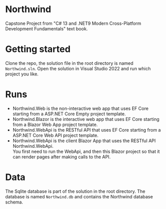 # Northwind

Capstone Project from "C# 13 and .NET9 Modern Cross-Platform Development Fundamentals" text book.  

# Getting started
Clone the repo, the solution file in the root directory is named `Northwind.sln`. Open the solution in Visual Studio 2022 and run which project you like.  

# Runs
- Northwind.Web is the non-interactive web app that uses EF Core starting from a ASP.NET Core Empty project template.  
- Northwind.Blazor is the interactive web app that uses EF Core starting from a Blazor Web App project template.  
- Northwind.WebApi is the RESTful API that uses EF Core starting from a ASP.NET Core Web API project template.  
- Northwind.WebApi is the client Blazor App that uses the RESTful API Northwind.WebApi.  
	You first need to run the WebApi, and then this Blazor project so that it can render pages after making calls to the API.

# Data
The Sqlite database is part of the solution in the root directory. The database is named `Northwind.db` and contains the Northwind database schema.  